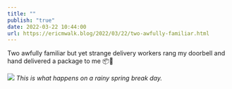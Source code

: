```yaml
---
title: ""
publish: "true"
date: 2022-03-22 10:44:00
url: https://ericmwalk.blog/2022/03/22/two-awfully-familiar.html
---
```


Two awfully familiar but yet strange delivery workers rang my doorbell and hand delivered a package to me 📦🤔



![](https://ericmwalk.blog/uploads/2022/05fab4cf0a.jpg)
*This is what happens on a rainy spring break day.*